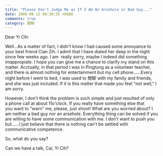 ```yaml
---
title: "Please Don't Judge Me as If I Am An Arsehole or Bad Guy..."
date: 2008-08-13 00:30:35 +0800
comments: true
category: 閒聊
---
```

<p>Dear Yi Cih:</p><p>Well...As a matter of fact, I didn't know I had caused some annoyance to your best friend Cian Zih. I admit that I have dialed her deep in the night since few weeks ago. I am  really sorry, maybe I indeed did something imappropiate. I hope you can give me a chance to clarify my stand on this matter. Acctually, in that period I was in Pingtung as a volunteer teacher, and there is almost nothing for entertainment but my cell phone......Every night before I went to bed, I was used to 閒聊 with my family and friends, and she was just included. If it is this matter that made you feel &quot;not well,&quot; I am sorry. </p><p>However, I don't think the problem is such simple and just resulted of only a phone call at about 11o'clock. If you really have something else that you want to &quot;warn&quot; me, please, just shoot! What are you worried about? I am neither a bad guy nor an arsehole. Everything thing can be solved if you are willing to have some communication with me. I don't want to push you but......I just believe that there is nothing can't be settled with communicative competence. </p><p>So, what do you say? </p><p>Can we have a talk, Cai, Yi Cih?</p>

